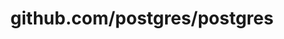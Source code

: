 ---
layout: post
title: github.com/postgres/postgres
categories: link
tags: [انگلیسی, برنامه‌نویسی]
---